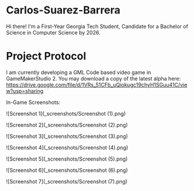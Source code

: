 # Carlos-Suarez-Barrera
Hi there! I'm a First-Year Georgia Tech Student, Candidate for a Bachelor of Science in Computer Science by 2026.

# Project Protocol
I am currently developing a GML Code based video game in GameMakerStudio 2. You may download a copy of the latest alpha here:
https://drive.google.com/file/d/1VRs_51CFb_uQiokugc19chyH1SGuu41C/view?usp=sharing

In-Game Screenshots:

![Screenshot 1](_screenshots/Screenshot (1).png)

![Screenshot 2](_screenshots/Screenshot (2).png)

![Screenshot 3](_screenshots/Screenshot (3).png)

![Screenshot 4](_screenshots/Screenshot (4).png)

![Screenshot 5](_screenshots/Screenshot (5).png)

![Screenshot 6](_screenshots/Screenshot (6).png)

![Screenshot 7](_screenshots/Screenshot (7).png)
